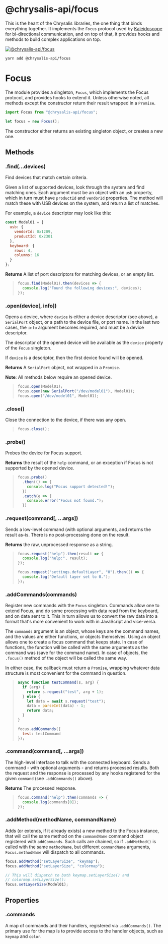 @chrysalis-api/focus
====================

This is the heart of the Chrysalis libraries, the one thing that binds
everything together. It implements the `Focus` protocol used by
[Kaleidoscope][k:focus] for bi-directional communication, and on top of that, it
provides hooks and methods to build complex applications on top.

 [k:focus]: https://github.com/keyboardio/Kaleidoscope-Focus

[![@chrysalis-api/focus](https://img.shields.io/npm/v/@chrysalis-api/focus.svg?style=for-the-badge&label=@chrysalis-api/focus&logo=npm)](https://www.npmjs.com/package/@chrysalis-api/focus)

```
yarn add @chrysalis-api/focus
```

# Focus

The module provides a singleton, `Focus`, which implements the Focus protocol,
and provides hooks to extend it. Unless otherwise noted, all methods except the constructor return their result wrapped in a `Promise`.

```javascript
import Focus from "@chrysalis-api/focus";

let focus = new Focus();
```

The constructor either returns an existing singleton object, or creates a new
one.

## Methods

### .find(...devices)

Find devices that match certain criteria.

Given a list of supported devices, look through the system and find matching
ones. Each argument must be an object with an `usb` property, which in turn must
have `productId` and `vendorId` properties. The method will match these with USB
devices on the system, and return a list of matches.

For example, a `device` descriptor may look like this:

```javascript
const Model01 = {
  usb: {
    vendorId: 0x1209,
    productId: 0x2301
  },
  keyboard: {
    rows: 4,
    columns: 16
  }
};
```

**Returns** A list of port descriptors for matching devices, or an empty list.

> ```javascript
> focus.find(Model01).then(devices => {
>   console.log("Found the following devices:", devices);
> });
> ```

### .open(device[, info])

Opens a device, where `device` is either a device descriptor (see above), a
`SerialPort` object, or a path to the device file, or port name. In the last two
cases, the `info` argument becomes required, and must be a device descriptor.

The descriptor of the opened device will be available as the `device` property
of the `Focus` singleton.

If `device` is a descriptor, then the first device found will be opened.

**Returns** A `SerialPort` object, not wrapped in a `Promise`.

**Note**: All methods below require an opened device.

> ```javascript
> focus.open(Model01);
> focus.open(new SerialPort("/dev/model01"), Model01);
> focus.open("/dev/model01", Model01);
> ```

### .close()

Close the connection to the device, if there was any open.

> ```javascript
> focus.close();
> ```

### .probe()

Probes the device for Focus support.

**Returns** the result of the `help` command, or an exception if Focus is not
supported by the opened device.

> ```javascript
> focus.probe()
>   .then(() => {
>     console.log("Focus support detected!");
>   })
>   .catch(e => {
>     console.error("Focus not found.");
>   })
> ```

### .request(command[, ...args])

Sends a low-level command (with optional arguments, and returns the result
as-is. There is no post-processing done on the result.

**Returns** the raw, unprocessed response as a string.

> ```javascript
> focus.request("help").then(result => {
>   console.log("help:", result);
> });
>
> focus.request("settings.defaultLayer", "0").then(() => {
>   console.log("Default layer set to 0.");
> });
> ```

### .addCommands(commands)

Register new commands with the `Focus` singleton. Commands allow one to extend
Focus, and do some processing with data read from the keyboard, and on data sent
to it. This in turn allows us to convert the raw data into a format that's more
convenient to work with in JavaScript and vice-versa.

The `commands` argument is an object, whose keys are the command names, and the
values are either functions, or objects themselves. Using an object allows one
to create a focus command that keeps state. In case of functions, the function
will be called with the same arguments as the command was (save for the command
name). In case of objects, the `.focus()` method of the object will be called
the same way.

In either case, the callback must return a `Promise`, wrapping whatever data
structure is most convenient for the command in question.

> ```javascript
> async function testCommand(s, arg) {
>   if (arg) {
>     return s.request("test", arg + 1);
>   } else {
>     let data = await s.request("test");
>     data = parseInt(data) - 1;
>     return data;
>   }
> }
>
> focus.addCommands({
>   test: testCommand
> });
> ```

### .command(command[, ...args])

The high-level interface to talk with the connected keyboard. Sends a command -
with optional arguments - and returns processed results. Both the request and
the response is processed by any hooks registered for the given `command` (see
`.addCommands()` above).

**Returns** The processed response.

> ```javascript
> focus.command("help").then(commands => {
>   console.log(commands[0]);
> });
> ```

### .addMethod(methodName, commandName)

Adds (or extends, if it already exists) a new method to the Focus instance, that
will call the same method on the `commandName` command object registered with
`addCommands`. Such calls are chained, so if `.addMethod()` is called with the
same `methodName`, but different `commandName` arguments, `Focus.methodName`
will dispatch to all commands.

```javascript
focus.addMethod("setLayerSize", "keymap");
focus.addMethod("setLayerSize", "colormap");

// This will dispatch to both keymap.setLayerSize() and
// colormap.setLayerSize():
focus.setLayerSize(Model01);
```

## Properties

### .commands

A map of commands and their handlers, registered via `.addCommands()`. The
primary use for the map is to provide access to the handler objects, such as
`keymap` and `color`.
